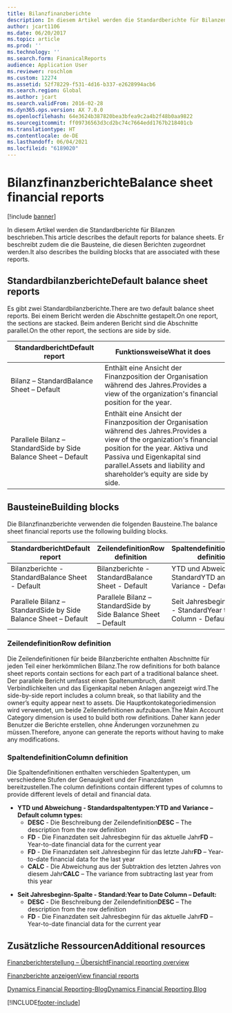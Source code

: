 ```yaml
---
title: Bilanzfinanzberichte
description: In diesem Artikel werden die Standardberichte für Bilanzen beschrieben. Er beschreibt zudem die die Bausteine, die diesen Berichten zugeordnet werden.
author: jcart1106
ms.date: 06/20/2017
ms.topic: article
ms.prod: ''
ms.technology: ''
ms.search.form: FinanicalReports
audience: Application User
ms.reviewer: roschlom
ms.custom: 12274
ms.assetid: 52f78229-f531-4d16-b337-e2628994acb6
ms.search.region: Global
ms.author: jcart
ms.search.validFrom: 2016-02-28
ms.dyn365.ops.version: AX 7.0.0
ms.openlocfilehash: 64e3624b387820bea3bfea9c2a4b2f48b0aa9822
ms.sourcegitcommit: ff09736563d3cd2bc74c7664edd1767b218401cb
ms.translationtype: HT
ms.contentlocale: de-DE
ms.lasthandoff: 06/04/2021
ms.locfileid: "6189020"
---
```

# <a name="balance-sheet-financial-reports"></a><span data-ttu-id="c734b-104">Bilanzfinanzberichte</span><span class="sxs-lookup"><span data-stu-id="c734b-104">Balance sheet financial reports</span></span>

[!include [banner](../includes/banner.md)]

<span data-ttu-id="c734b-105">In diesem Artikel werden die Standardberichte für Bilanzen beschrieben.</span><span class="sxs-lookup"><span data-stu-id="c734b-105">This article describes the default reports for balance sheets.</span></span> <span data-ttu-id="c734b-106">Er beschreibt zudem die die Bausteine, die diesen Berichten zugeordnet werden.</span><span class="sxs-lookup"><span data-stu-id="c734b-106">It also describes the building blocks that are associated with these reports.</span></span> 

## <a name="default-balance-sheet-reports"></a><span data-ttu-id="c734b-107">Standardbilanzberichte</span><span class="sxs-lookup"><span data-stu-id="c734b-107">Default balance sheet reports</span></span>

<span data-ttu-id="c734b-108">Es gibt zwei Standardbilanzberichte.</span><span class="sxs-lookup"><span data-stu-id="c734b-108">There are two default balance sheet reports.</span></span> <span data-ttu-id="c734b-109">Bei einem Bericht werden die Abschnitte gestapelt.</span><span class="sxs-lookup"><span data-stu-id="c734b-109">On one report, the sections are stacked.</span></span> <span data-ttu-id="c734b-110">Beim anderen Bericht sind die Abschnitte parallel.</span><span class="sxs-lookup"><span data-stu-id="c734b-110">On the other report, the sections are side by side.</span></span>

| <span data-ttu-id="c734b-111">Standardbericht</span><span class="sxs-lookup"><span data-stu-id="c734b-111">Default report</span></span>                       | <span data-ttu-id="c734b-112">Funktionsweise</span><span class="sxs-lookup"><span data-stu-id="c734b-112">What it does</span></span>                                                                                                                           |
|--------------------------------------|----------------------------------------------------------------------------------------------------------------------------------------|
| <span data-ttu-id="c734b-113">Bilanz – Standard</span><span class="sxs-lookup"><span data-stu-id="c734b-113">Balance Sheet – Default</span></span>              | <span data-ttu-id="c734b-114">Enthält eine Ansicht der Finanzposition der Organisation während des Jahres.</span><span class="sxs-lookup"><span data-stu-id="c734b-114">Provides a view of the organization's financial position for the year.</span></span>                                                                 |
| <span data-ttu-id="c734b-115">Parallele Bilanz – Standard</span><span class="sxs-lookup"><span data-stu-id="c734b-115">Side by Side Balance Sheet – Default</span></span> | <span data-ttu-id="c734b-116">Enthält eine Ansicht der Finanzposition der Organisation während des Jahres.</span><span class="sxs-lookup"><span data-stu-id="c734b-116">Provides a view of the organization's financial position for the year.</span></span> <span data-ttu-id="c734b-117">Aktiva und Passiva und Eigenkapital sind parallel.</span><span class="sxs-lookup"><span data-stu-id="c734b-117">Assets and liability and shareholder’s equity are side by side.</span></span> |

## <a name="building-blocks"></a><span data-ttu-id="c734b-118">Bausteine</span><span class="sxs-lookup"><span data-stu-id="c734b-118">Building blocks</span></span>
<span data-ttu-id="c734b-119">Die Bilanzfinanzberichte verwenden die folgenden Bausteine.</span><span class="sxs-lookup"><span data-stu-id="c734b-119">The balance sheet financial reports use the following building blocks.</span></span>

| <span data-ttu-id="c734b-120">Standardbericht</span><span class="sxs-lookup"><span data-stu-id="c734b-120">Default report</span></span>                       | <span data-ttu-id="c734b-121">Zeilendefinition</span><span class="sxs-lookup"><span data-stu-id="c734b-121">Row definition</span></span>                       | <span data-ttu-id="c734b-122">Spaltendefinition</span><span class="sxs-lookup"><span data-stu-id="c734b-122">Column definition</span></span>             |
|--------------------------------------|--------------------------------------|-------------------------------|
| <span data-ttu-id="c734b-123">Bilanzberichte - Standard</span><span class="sxs-lookup"><span data-stu-id="c734b-123">Balance Sheet - Default</span></span>              | <span data-ttu-id="c734b-124">Bilanzberichte - Standard</span><span class="sxs-lookup"><span data-stu-id="c734b-124">Balance Sheet - Default</span></span>              | <span data-ttu-id="c734b-125">YTD und Abweichung - Standard</span><span class="sxs-lookup"><span data-stu-id="c734b-125">YTD and Variance - Default</span></span>    |
| <span data-ttu-id="c734b-126">Parallele Bilanz – Standard</span><span class="sxs-lookup"><span data-stu-id="c734b-126">Side by Side Balance Sheet – Default</span></span> | <span data-ttu-id="c734b-127">Parallele Bilanz – Standard</span><span class="sxs-lookup"><span data-stu-id="c734b-127">Side by Side Balance Sheet – Default</span></span> | <span data-ttu-id="c734b-128">Seit Jahresbeginn-Spalte - Standard</span><span class="sxs-lookup"><span data-stu-id="c734b-128">Year to Date Column - Default</span></span> |

### <a name="row-definition"></a><span data-ttu-id="c734b-129">Zeilendefinition</span><span class="sxs-lookup"><span data-stu-id="c734b-129">Row definition</span></span>

<span data-ttu-id="c734b-130">Die Zeilendefinitionen für beide Bilanzberichte enthalten Abschnitte für jeden Teil einer herkömmlichen Bilanz.</span><span class="sxs-lookup"><span data-stu-id="c734b-130">The row definitions for both balance sheet reports contain sections for each part of a traditional balance sheet.</span></span> <span data-ttu-id="c734b-131">Der parallele Bericht umfasst einen Spaltenumbruch, damit Verbindlichkeiten und das Eigenkapital neben Anlagen angezeigt wird.</span><span class="sxs-lookup"><span data-stu-id="c734b-131">The side-by-side report includes a column break, so that liability and the owner’s equity appear next to assets.</span></span> <span data-ttu-id="c734b-132">Die Hauptkontokategoriedimension wird verwendet, um beide Zeilendefinitionen aufzubauen.</span><span class="sxs-lookup"><span data-stu-id="c734b-132">The Main Account Category dimension is used to build both row definitions.</span></span> <span data-ttu-id="c734b-133">Daher kann jeder Benutzer die Berichte erstellen, ohne Änderungen vorzunehmen zu müssen.</span><span class="sxs-lookup"><span data-stu-id="c734b-133">Therefore, anyone can generate the reports without having to make any modifications.</span></span>

### <a name="column-definition"></a><span data-ttu-id="c734b-134">Spaltendefinition</span><span class="sxs-lookup"><span data-stu-id="c734b-134">Column definition</span></span>

<span data-ttu-id="c734b-135">Die Spaltendefinitionen enthalten verschieden Spaltentypen, um verschiedene Stufen der Genauigkeit und der Finanzdaten bereitzustellen.</span><span class="sxs-lookup"><span data-stu-id="c734b-135">The column definitions contain different types of columns to provide different levels of detail and financial data.</span></span>

-   <span data-ttu-id="c734b-136">**YTD und Abweichung - Standardspaltentypen:**</span><span class="sxs-lookup"><span data-stu-id="c734b-136">**YTD and Variance – Default column types:**</span></span>
    -   <span data-ttu-id="c734b-137">**DESC** - Die Beschreibung der Zeilendefinition</span><span class="sxs-lookup"><span data-stu-id="c734b-137">**DESC** – The description from the row definition</span></span>
    -   <span data-ttu-id="c734b-138">**FD** - Die Finanzdaten seit Jahresbeginn für das aktuelle Jahr</span><span class="sxs-lookup"><span data-stu-id="c734b-138">**FD** – Year-to-date financial data for the current year</span></span>
    -   <span data-ttu-id="c734b-139">**FD** - Die Finanzdaten seit Jahresbeginn für das letzte Jahr</span><span class="sxs-lookup"><span data-stu-id="c734b-139">**FD** – Year-to-date financial data for the last year</span></span>
    -   <span data-ttu-id="c734b-140">**CALC** - Die Abweichung aus der Subtraktion des letzten Jahres von diesem Jahr</span><span class="sxs-lookup"><span data-stu-id="c734b-140">**CALC** – The variance from subtracting last year from this year</span></span>

<!-- -->

-   <span data-ttu-id="c734b-141">**Seit Jahresbeginn-Spalte - Standard:**</span><span class="sxs-lookup"><span data-stu-id="c734b-141">**Year to Date Column – Default:**</span></span>
    -   <span data-ttu-id="c734b-142">**DESC** - Die Beschreibung der Zeilendefinition</span><span class="sxs-lookup"><span data-stu-id="c734b-142">**DESC** – The description from the row definition</span></span>
    -   <span data-ttu-id="c734b-143">**FD** - Die Finanzdaten seit Jahresbeginn für das aktuelle Jahr</span><span class="sxs-lookup"><span data-stu-id="c734b-143">**FD** – Year-to-date financial data for the current year</span></span>



## <a name="additional-resources"></a><span data-ttu-id="c734b-144">Zusätzliche Ressourcen</span><span class="sxs-lookup"><span data-stu-id="c734b-144">Additional resources</span></span>

[<span data-ttu-id="c734b-145">Finanzberichterstellung – Übersicht</span><span class="sxs-lookup"><span data-stu-id="c734b-145">Financial reporting overview</span></span>](financial-reporting-getting-started.md)

[<span data-ttu-id="c734b-146">Finanzberichte anzeigen</span><span class="sxs-lookup"><span data-stu-id="c734b-146">View financial reports</span></span>](view-financial-reports.md)

[<span data-ttu-id="c734b-147">Dynamics Financial Reporting-Blog</span><span class="sxs-lookup"><span data-stu-id="c734b-147">Dynamics Financial Reporting Blog</span></span>](https://blogs.msdn.com/b/dynamics_financial_reporting/)





[!INCLUDE[footer-include](../../includes/footer-banner.md)]